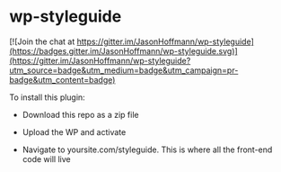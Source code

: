 # wp-styleguide

[![Join the chat at https://gitter.im/JasonHoffmann/wp-styleguide](https://badges.gitter.im/JasonHoffmann/wp-styleguide.svg)](https://gitter.im/JasonHoffmann/wp-styleguide?utm_source=badge&utm_medium=badge&utm_campaign=pr-badge&utm_content=badge)

To install this plugin:

- Download this repo as a zip file

- Upload the WP and activate

- Navigate to yoursite.com/styleguide. This is where all the front-end code will live
